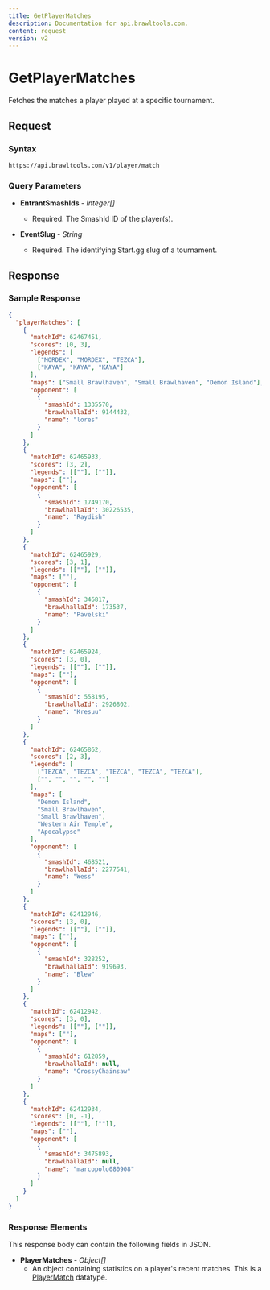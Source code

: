 ```yaml
---
title: GetPlayerMatches
description: Documentation for api.brawltools.com.
content: request
version: v2
---
```


# GetPlayerMatches

Fetches the matches a player played at a specific tournament.

## Request

### Syntax

`https://api.brawltools.com/v1/player/match`

### Query Parameters

- **EntrantSmashIds** - _Integer[]_
  - Required. The SmashId ID of the player(s).

- **EventSlug** - _String_
  - Required. The identifying Start.gg slug of a tournament.

## Response

### Sample Response

```json
{
  "playerMatches": [
    {
      "matchId": 62467451,
      "scores": [0, 3],
      "legends": [
        ["MORDEX", "MORDEX", "TEZCA"],
        ["KAYA", "KAYA", "KAYA"]
      ],
      "maps": ["Small Brawlhaven", "Small Brawlhaven", "Demon Island"],
      "opponent": [
        {
          "smashId": 1335570,
          "brawlhallaId": 9144432,
          "name": "lores"
        }
      ]
    },
    {
      "matchId": 62465933,
      "scores": [3, 2],
      "legends": [[""], [""]],
      "maps": [""],
      "opponent": [
        {
          "smashId": 1749170,
          "brawlhallaId": 30226535,
          "name": "Raydish"
        }
      ]
    },
    {
      "matchId": 62465929,
      "scores": [3, 1],
      "legends": [[""], [""]],
      "maps": [""],
      "opponent": [
        {
          "smashId": 346817,
          "brawlhallaId": 173537,
          "name": "Pavelski"
        }
      ]
    },
    {
      "matchId": 62465924,
      "scores": [3, 0],
      "legends": [[""], [""]],
      "maps": [""],
      "opponent": [
        {
          "smashId": 558195,
          "brawlhallaId": 2926802,
          "name": "Kresuu"
        }
      ]
    },
    {
      "matchId": 62465862,
      "scores": [2, 3],
      "legends": [
        ["TEZCA", "TEZCA", "TEZCA", "TEZCA", "TEZCA"],
        ["", "", "", "", ""]
      ],
      "maps": [
        "Demon Island",
        "Small Brawlhaven",
        "Small Brawlhaven",
        "Western Air Temple",
        "Apocalypse"
      ],
      "opponent": [
        {
          "smashId": 468521,
          "brawlhallaId": 2277541,
          "name": "Wess"
        }
      ]
    },
    {
      "matchId": 62412946,
      "scores": [3, 0],
      "legends": [[""], [""]],
      "maps": [""],
      "opponent": [
        {
          "smashId": 328252,
          "brawlhallaId": 919693,
          "name": "Blew"
        }
      ]
    },
    {
      "matchId": 62412942,
      "scores": [3, 0],
      "legends": [[""], [""]],
      "maps": [""],
      "opponent": [
        {
          "smashId": 612859,
          "brawlhallaId": null,
          "name": "CrossyChainsaw"
        }
      ]
    },
    {
      "matchId": 62412934,
      "scores": [0, -1],
      "legends": [[""], [""]],
      "maps": [""],
      "opponent": [
        {
          "smashId": 3475893,
          "brawlhallaId": null,
          "name": "marcopolo080908"
        }
      ]
    }
  ]
}
```

### Response Elements

This response body can contain the following fields in JSON.

- **PlayerMatches** - _Object[]_
  - An object containing statistics on a player's recent matches. This is a <a href="../../datatypes/playermatch.md">PlayerMatch</a> datatype.
